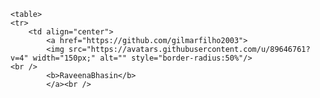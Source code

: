     <table>
    <tr>
        <td align="center">
            <a href="https://github.com/gilmarfilho2003">
            <img src="https://avatars.githubusercontent.com/u/89646761?v=4" width="150px;" alt="" style="border-radius:50%"/>                 <br />
            <b>RaveenaBhasin</b>
            </a><br />
